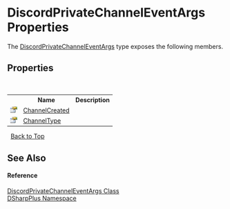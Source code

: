 # DiscordPrivateChannelEventArgs Properties
 

The <a href="5bb9b6c4-894e-0aa2-4e3c-ec6c57481a36">DiscordPrivateChannelEventArgs</a> type exposes the following members.


## Properties
&nbsp;<table><tr><th></th><th>Name</th><th>Description</th></tr><tr><td>![Public property](media/pubproperty.gif "Public property")</td><td><a href="718951f1-8c72-5a08-7a53-0ff8b5b888e7">ChannelCreated</a></td><td /></tr><tr><td>![Public property](media/pubproperty.gif "Public property")</td><td><a href="03118244-ad30-85f1-adab-42ff8bdd84f1">ChannelType</a></td><td /></tr></table>&nbsp;
<a href="#discordprivatechanneleventargs-properties">Back to Top</a>

## See Also


#### Reference
<a href="5bb9b6c4-894e-0aa2-4e3c-ec6c57481a36">DiscordPrivateChannelEventArgs Class</a><br /><a href="503971eb-de5e-a570-9922-de9500a9b1cc">DSharpPlus Namespace</a><br />